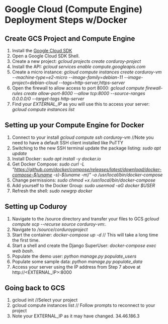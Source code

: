 # Google Cloud (Compute Engine) Deployment Steps w/Docker

## Create GCS Project and Compute Engine  
1. Install the [Google Cloud SDK](https://cloud.google.com/sdk/?hl=en)  
2. Open a Google Cloud SDK Shell.   
3. Create a new project: *gcloud projects create corduroy-project*  
4. Install the API: *gcloud services enable compute.googleapis.com*  
5. Create a micro instance: *gcloud compute instances create corduroy-vm --machine-type=e2-micro  --image-family=debian-11 --image-project=debian-cloud --tags=http-server,https-server* 
6. Open the firewall to allow access to port 8000: *gcloud compute firewall-rules create allow-port-8000 --allow tcp:8000 --source-ranges 0.0.0.0/0 --target-tags http-server*  
7. Find your *EXTERNAL_IP* as you will use this to access your server: *gcloud compute instances list*  

## Setting up your Compute Engine for Docker
1. Connect to your install *gcloud compute ssh corduroy-vm* //Note you need to have a default SSH client installed like PuTTY  
2. Switching to the new SSH terminal update the package listing: *sudo apt update*  
3. Install Docker: *sudo apt install -y docker.io*  
4. Get Docker Compose: *sudo curl -L "https://github.com/docker/compose/releases/latest/download/docker-compose-$(uname -s)-$(uname -m)" -o /usr/local/bin/docker-compose*  
5. Change permissions: *sudo chmod +x /usr/local/bin/docker-compose*  
6. Add yourself to the Docker Group: *sudo usermod -aG docker $USER*  
7. Refresh the shell: *sudo newgrp docker*  

## Setting up Coduroy
1. Navigate to the /source directory and transfer your files to GCS *gcloud compute scp --recurse source corduroy-vm:.* 
3. Navigate to */source/corduroyproject*  
4. Start the container: *docker-compose up -d*  // This will take a long time the first time.  
5. Start a shell and create the Django SuperUser: *docker-compose exec web bash*.  
6. Populate the demo user: *python manage.py populate_users*  
7. Populate some sample data: *python manage.py populate_data*  
8. Access your server using the IP address from Step 7 above at http://<EXTERNAL_IP>:8000  

## Going back to GCS  
1. gcloud init //Select your project
2. gcloud compute instances list  // Follow prompts to reconnect to your project  
3. Note your EXTERNAL_IP as it may have changed. 34.46.186.3






